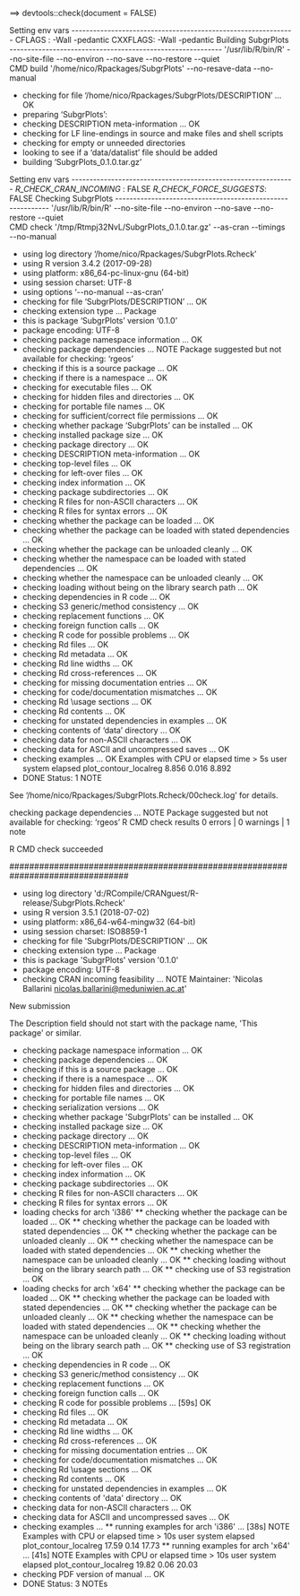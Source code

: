 ==> devtools::check(document = FALSE)

Setting env vars --------------------------------------------------------------
CFLAGS  : -Wall -pedantic
CXXFLAGS: -Wall -pedantic
Building SubgrPlots -----------------------------------------------------------
'/usr/lib/R/bin/R' --no-site-file --no-environ --no-save --no-restore --quiet  \
  CMD build '/home/nico/Rpackages/SubgrPlots' --no-resave-data --no-manual 

* checking for file ‘/home/nico/Rpackages/SubgrPlots/DESCRIPTION’ ... OK
* preparing ‘SubgrPlots’:
* checking DESCRIPTION meta-information ... OK
* checking for LF line-endings in source and make files and shell scripts
* checking for empty or unneeded directories
* looking to see if a ‘data/datalist’ file should be added
* building ‘SubgrPlots_0.1.0.tar.gz’

Setting env vars --------------------------------------------------------------
_R_CHECK_CRAN_INCOMING_ : FALSE
_R_CHECK_FORCE_SUGGESTS_: FALSE
Checking SubgrPlots -----------------------------------------------------------
'/usr/lib/R/bin/R' --no-site-file --no-environ --no-save --no-restore --quiet  \
  CMD check '/tmp/Rtmpj32NvL/SubgrPlots_0.1.0.tar.gz' --as-cran --timings  \
  --no-manual 

* using log directory ‘/home/nico/Rpackages/SubgrPlots.Rcheck’
* using R version 3.4.2 (2017-09-28)
* using platform: x86_64-pc-linux-gnu (64-bit)
* using session charset: UTF-8
* using options ‘--no-manual --as-cran’
* checking for file ‘SubgrPlots/DESCRIPTION’ ... OK
* checking extension type ... Package
* this is package ‘SubgrPlots’ version ‘0.1.0’
* package encoding: UTF-8
* checking package namespace information ... OK
* checking package dependencies ... NOTE
Package suggested but not available for checking: ‘rgeos’
* checking if this is a source package ... OK
* checking if there is a namespace ... OK
* checking for executable files ... OK
* checking for hidden files and directories ... OK
* checking for portable file names ... OK
* checking for sufficient/correct file permissions ... OK
* checking whether package ‘SubgrPlots’ can be installed ... OK
* checking installed package size ... OK
* checking package directory ... OK
* checking DESCRIPTION meta-information ... OK
* checking top-level files ... OK
* checking for left-over files ... OK
* checking index information ... OK
* checking package subdirectories ... OK
* checking R files for non-ASCII characters ... OK
* checking R files for syntax errors ... OK
* checking whether the package can be loaded ... OK
* checking whether the package can be loaded with stated dependencies ... OK
* checking whether the package can be unloaded cleanly ... OK
* checking whether the namespace can be loaded with stated dependencies ... OK
* checking whether the namespace can be unloaded cleanly ... OK
* checking loading without being on the library search path ... OK
* checking dependencies in R code ... OK
* checking S3 generic/method consistency ... OK
* checking replacement functions ... OK
* checking foreign function calls ... OK
* checking R code for possible problems ... OK
* checking Rd files ... OK
* checking Rd metadata ... OK
* checking Rd line widths ... OK
* checking Rd cross-references ... OK
* checking for missing documentation entries ... OK
* checking for code/documentation mismatches ... OK
* checking Rd \usage sections ... OK
* checking Rd contents ... OK
* checking for unstated dependencies in examples ... OK
* checking contents of ‘data’ directory ... OK
* checking data for non-ASCII characters ... OK
* checking data for ASCII and uncompressed saves ... OK
* checking examples ... OK
Examples with CPU or elapsed time > 5s
                       user system elapsed
plot_contour_localreg 8.856  0.016   8.892
* DONE
Status: 1 NOTE

See
  ‘/home/nico/Rpackages/SubgrPlots.Rcheck/00check.log’
for details.


checking package dependencies ... NOTE
Package suggested but not available for checking: ‘rgeos’
R CMD check results
0 errors | 0 warnings | 1 note 

R CMD check succeeded




################################################################################
* using log directory 'd:/RCompile/CRANguest/R-release/SubgrPlots.Rcheck'
* using R version 3.5.1 (2018-07-02)
* using platform: x86_64-w64-mingw32 (64-bit)
* using session charset: ISO8859-1
* checking for file 'SubgrPlots/DESCRIPTION' ... OK
* checking extension type ... Package
* this is package 'SubgrPlots' version '0.1.0'
* package encoding: UTF-8
* checking CRAN incoming feasibility ... NOTE
Maintainer: 'Nicolas Ballarini <nicolas.ballarini@meduniwien.ac.at>'

New submission

The Description field should not start with the package name,
  'This package' or similar.
* checking package namespace information ... OK
* checking package dependencies ... OK
* checking if this is a source package ... OK
* checking if there is a namespace ... OK
* checking for hidden files and directories ... OK
* checking for portable file names ... OK
* checking serialization versions ... OK
* checking whether package 'SubgrPlots' can be installed ... OK
* checking installed package size ... OK
* checking package directory ... OK
* checking DESCRIPTION meta-information ... OK
* checking top-level files ... OK
* checking for left-over files ... OK
* checking index information ... OK
* checking package subdirectories ... OK
* checking R files for non-ASCII characters ... OK
* checking R files for syntax errors ... OK
* loading checks for arch 'i386'
** checking whether the package can be loaded ... OK
** checking whether the package can be loaded with stated dependencies ... OK
** checking whether the package can be unloaded cleanly ... OK
** checking whether the namespace can be loaded with stated dependencies ... OK
** checking whether the namespace can be unloaded cleanly ... OK
** checking loading without being on the library search path ... OK
** checking use of S3 registration ... OK
* loading checks for arch 'x64'
** checking whether the package can be loaded ... OK
** checking whether the package can be loaded with stated dependencies ... OK
** checking whether the package can be unloaded cleanly ... OK
** checking whether the namespace can be loaded with stated dependencies ... OK
** checking whether the namespace can be unloaded cleanly ... OK
** checking loading without being on the library search path ... OK
** checking use of S3 registration ... OK
* checking dependencies in R code ... OK
* checking S3 generic/method consistency ... OK
* checking replacement functions ... OK
* checking foreign function calls ... OK
* checking R code for possible problems ... [59s] OK
* checking Rd files ... OK
* checking Rd metadata ... OK
* checking Rd line widths ... OK
* checking Rd cross-references ... OK
* checking for missing documentation entries ... OK
* checking for code/documentation mismatches ... OK
* checking Rd \usage sections ... OK
* checking Rd contents ... OK
* checking for unstated dependencies in examples ... OK
* checking contents of 'data' directory ... OK
* checking data for non-ASCII characters ... OK
* checking data for ASCII and uncompressed saves ... OK
* checking examples ...
** running examples for arch 'i386' ... [38s] NOTE
Examples with CPU or elapsed time > 10s
                       user system elapsed
plot_contour_localreg 17.59   0.14   17.73
** running examples for arch 'x64' ... [41s] NOTE
Examples with CPU or elapsed time > 10s
                       user system elapsed
plot_contour_localreg 19.82   0.06   20.03
* checking PDF version of manual ... OK
* DONE
Status: 3 NOTEs
